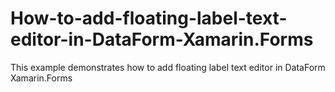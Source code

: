 # How-to-add-floating-label-text-editor-in-DataForm-Xamarin.Forms
This example demonstrates how to add floating label text editor in DataForm Xamarin.Forms
